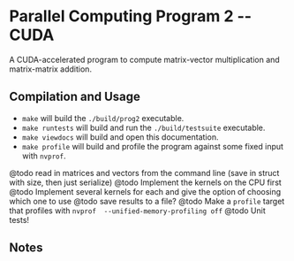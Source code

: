 # Parallel Computing Program 2 -- CUDA

A CUDA-accelerated program to compute matrix-vector multiplication and matrix-matrix addition.

## Compilation and Usage

* `make` will build the `./build/prog2` executable.
* `make runtests` will build and run the `./build/testsuite` executable.
* `make viewdocs` will build and open this documentation.
* `make profile` will build and profile the program against some fixed input with `nvprof`.

@todo read in matrices and vectors from the command line (save in struct with size, then just serialize)
@todo Implement the kernels on the CPU first
@todo Implement several kernels for each and give the option of choosing which one to use
@todo save results to a file?
@todo Make a `profile` target that profiles with `nvprof  --unified-memory-profiling off`
@todo Unit tests!

## Notes
